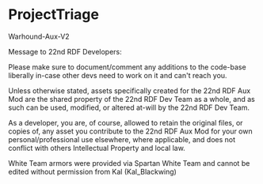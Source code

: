 # ProjectTriage
Warhound-Aux-V2

Message to 22nd RDF Developers:

Please make sure to document/comment any additions to the code-base liberally in-case other devs need to work on it and can't reach you.

Unless otherwise stated, assets specifically created for the 22nd RDF Aux Mod are the shared property of the 22nd RDF Dev Team as a whole, and as such can be used, modified, or altered at-will by the 22nd RDF Dev Team. 

As a developer, you are, of course, allowed to retain the original files, or copies of, any asset you contribute to the 22nd RDF Aux Mod for your own personal/professional use elsewhere, where applicable, and does not conflict with others Intellectual Property and local law.

White Team armors were provided via Spartan White Team and cannot be edited without permission from Kal (Kal_Blackwing)
